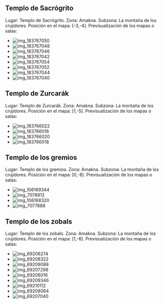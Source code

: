 ## Templo de Sacrógrito
Lugar: Templo de Sacrógrito.
Zona: Amakna.
Subzona: La montaña de los crujidores.
Posición en el mapa: [-3,-4].
Previsualización de los mapas o salas:
- ![img_183767050](https://media.discordapp.net/attachments/1115311447145193482/1115342046744547429/183767050.jpg)
- ![img_183767048](https://media.discordapp.net/attachments/1115311447145193482/1115342044014063616/183767048.jpg)
- ![img_183767046](https://media.discordapp.net/attachments/1115311447145193482/1115342022950273156/183767046.jpg)
- ![img_183767042](https://media.discordapp.net/attachments/1115311447145193482/1115342018680463400/183767042.jpg)
- ![img_183767054](https://media.discordapp.net/attachments/1115311447145193482/1115342049865121933/183767054.jpg)
- ![img_183767052](https://media.discordapp.net/attachments/1115311447145193482/1115342048434851860/183767052.jpg)
- ![img_183767044](https://media.discordapp.net/attachments/1115311447145193482/1115342020995711006/183767044.jpg)
- ![img_183767040](https://media.discordapp.net/attachments/1115311447145193482/1115342017015328849/183767040.jpg)

## Templo de Zurcarák
Lugar: Templo de Zurcarák.
Zona: Amakna.
Subzona: La montaña de los crujidores.
Posición en el mapa: [1,-5].
Previsualización de los mapas o salas:
- ![img_183766022](https://media.discordapp.net/attachments/1115311447145193482/1115342015345999956/183766022.jpg)
- ![img_183766016](https://media.discordapp.net/attachments/1115311447145193482/1115341990503141558/183766016.jpg)
- ![img_183766020](https://media.discordapp.net/attachments/1115311447145193482/1115342013882179644/183766020.jpg)
- ![img_183766018](https://media.discordapp.net/attachments/1115311447145193482/1115342011260743871/183766018.jpg)

## Templo de los gremios
Lugar: Templo de los gremios.
Zona: Amakna.
Subzona: La montaña de los crujidores.
Posición en el mapa: [0,-8].
Previsualización de los mapas o salas:
- ![img_106169344](https://media.discordapp.net/attachments/1115311447145193482/1115319071563595796/106169344.jpg)
- ![img_7078912](https://media.discordapp.net/attachments/1115311447145193482/1115364309581697074/7078912.jpg)
- ![img_106168320](https://media.discordapp.net/attachments/1115311447145193482/1115319069818765312/106168320.jpg)
- ![img_7077888](https://media.discordapp.net/attachments/1115311447145193482/1115364304519180368/7077888.jpg)

## Templo de los zobals
Lugar: Templo de los zobals.
Zona: Amakna.
Subzona: La montaña de los crujidores.
Posición en el mapa: [1,-8].
Previsualización de los mapas o salas:
- ![img_69206274](https://media.discordapp.net/attachments/1115311447145193482/1115364238215614464/69206274.jpg)
- ![img_69208322](https://media.discordapp.net/attachments/1115311447145193482/1115364266111926383/69208322.jpg)
- ![img_69209088](https://media.discordapp.net/attachments/1115311447145193482/1115364268905340928/69209088.jpg)
- ![img_69207298](https://media.discordapp.net/attachments/1115311447145193482/1115364241520734258/69207298.jpg)
- ![img_69206016](https://media.discordapp.net/attachments/1115311447145193482/1115364235694850188/69206016.jpg)
- ![img_69209346](https://media.discordapp.net/attachments/1115311447145193482/1115364270570479676/69209346.jpg)
- ![img_69210112](https://media.discordapp.net/attachments/1115311447145193482/1115364272034283631/69210112.jpg)
- ![img_69208064](https://media.discordapp.net/attachments/1115311447145193482/1115364242909048843/69208064.jpg)
- ![img_69207040](https://media.discordapp.net/attachments/1115311447145193482/1115364239884947486/69207040.jpg)